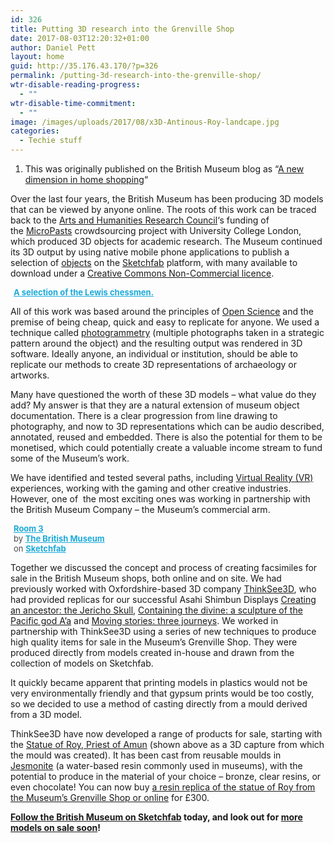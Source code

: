 ```yaml
---
id: 326
title: Putting 3D research into the Grenville Shop
date: 2017-08-03T12:20:32+01:00
author: Daniel Pett
layout: home
guid: http://35.176.43.170/?p=326
permalink: /putting-3d-research-into-the-grenville-shop/
wtr-disable-reading-progress:
  - ""
wtr-disable-time-commitment:
  - ""
image: /images/uploads/2017/08/x3D-Antinous-Roy-landcape.jpg
categories:
  - Techie stuff
---
```

  1. This was originally published on the British Museum blog as &#8220;[A new dimension in home shopping](http://blog.britishmuseum.org/a-new-dimension-in-home-shopping/)&#8220;

Over the last four years, the British Museum has been producing 3D models that can be viewed by anyone online. The roots of this work can be traced back to the <a href="http://www.ahrc.ac.uk/" target="_blank" rel="noopener">Arts and Humanities Research Council</a>&#8216;s funding of the [MicroPasts](http://micropasts.org) crowdsourcing project with University College London, which produced 3D objects for academic research. The Museum continued its 3D output by using native mobile phone applications to publish a selection of [objects](http://www.wired.co.uk/article/reprinting-history) on the [Sketchfab](https://sketchfab.com/britishmuseum) platform, with many available to download under a [Creative Commons Non-Commercial licence](https://creativecommons.org/licenses/by-nc-sa/4.0/).

<div class="sketchfab-embed-wrapper">
  <p>
  </p>
  
  <p style="font-size: 13px; font-weight: normal; margin: 5px; color: #4a4a4a;">
    <a style="font-weight: bold; color: #1caad9;" href="https://sketchfab.com/models/eddbebab12424c8aa610a21b9b7e19e5?utm_medium=embed&utm_source=website&utm_campain=share-popup" target="_blank" rel="noopener">A selection of the Lewis chessmen.</a>
  </p>
</div>

All of this work was based around the principles of [Open Science](https://en.wikipedia.org/wiki/Open_science) and the premise of being cheap, quick and easy to replicate for anyone. We used a technique called [photogrammetry](https://en.wikipedia.org/wiki/Photogrammetry) (multiple photographs taken in a strategic pattern around the object) and the resulting output was rendered in 3D software. Ideally anyone, an individual or institution, should be able to replicate our methods to create 3D representations of archaeology or artworks.

Many have questioned the worth of these 3D models – what value do they add? My answer is that they are a natural extension of museum object documentation. There is a clear progression from line drawing to photography, and now to 3D representations which can be audio described, annotated, reused and embedded. There is also the potential for them to be monetised, which could potentially create a valuable income stream to fund some of the Museum’s work.

We have identified and tested several paths, including <a href="https://www.facebook.com/britishmuseum/videos/10155239710649723/" target="_blank" rel="noopener">Virtual Reality (VR)</a> experiences, working with the gaming and other creative industries. However, one of  the most exciting ones was working in partnership with the British Museum Company – the Museum&#8217;s commercial arm.



<p style="font-size: 13px; font-weight: normal; margin: 5px; color: #4a4a4a;">
  <a style="font-weight: bold; color: #1caad9;" href="https://sketchfab.com/britishmuseum/collections/room-3?utm_source=website&utm_medium=embed&utm_campaign=share-popup" target="_blank" rel="noopener">Room 3</a><br /> by <a style="font-weight: bold; color: #1caad9;" href="https://sketchfab.com/britishmuseum?utm_source=website&utm_medium=embed&utm_campaign=share-popup" target="_blank" rel="noopener">The British Museum</a><br /> on <a style="font-weight: bold; color: #1caad9;" href="https://sketchfab.com?utm_source=website&utm_medium=embed&utm_campaign=share-popup" target="_blank" rel="noopener">Sketchfab</a>
</p>

Together we discussed the concept and process of creating facsimiles for sale in the British Museum shops, both online and on site. We had previously worked with Oxfordshire-based 3D company [ThinkSee3D](https://www.thinksee3d.com/), who had provided replicas for our successful Asahi Shimbun Displays <a href="http://blog.britishmuseum.org/facing-the-past-the-jericho-skull/" target="_blank" rel="noopener">Creating an ancestor: the Jericho Skull</a>, [Containing the divine: a sculpture of the Pacific god A’a](http://www.britishmuseum.org/whats_on/exhibitions/containing_the_divine.aspx) and <a href="http://blog.britishmuseum.org/alis-boat-a-story-of-migration/" target="_blank" rel="noopener">Moving stories: three journeys</a>. We worked in partnership with ThinkSee3D using a series of new techniques to produce high quality items for sale in the Museum&#8217;s Grenville Shop. They were produced directly from models created in-house and drawn from the collection of models on Sketchfab.

It quickly became apparent that printing models in plastics would not be very environmentally friendly and that gypsum prints would be too costly, so we decided to use a method of casting directly from a mould derived from a 3D model.

<div class="sketchfab-embed-wrapper">
</div>

ThinkSee3D have now developed a range of products for sale, starting with the <a href="http://www.britishmuseum.org/research/collection_online/collection_object_details.aspx?partId=1&objectId=177496" target="_blank" rel="noopener">Statue of Roy, Priest of Amun</a> (shown above as a 3D capture from which the mould was created). It has been cast from reusable moulds in <a href="https://en.wikipedia.org/wiki/Jesmonite" target="_blank" rel="noopener">Jesmonite</a> (a water-based resin commonly used in museums), with the potential to produce in the material of your choice – bronze, clear resins, or even chocolate! You can now buy <a href="http://www.britishmuseumshoponline.org/invt/cmcR60560" target="_blank" rel="noopener">a resin replica of the statue of Roy from the Museum&#8217;s Grenville Shop or online</a> for £300.

<div class="sketchfab-embed-wrapper">
  <p>
    <strong><a href="https://sketchfab.com/britishmuseum" target="_blank" rel="noopener">Follow the British Museum on Sketchfab</a> today, and look out for <a href="http://www.britishmuseumshoponline.org/sculpture/icat/sculpture_all#esp_sort=ESP_Rational_releasedate&esp_order=desc" target="_blank" rel="noopener">more models on sale soon</a>!</strong>
  </p>
</div>